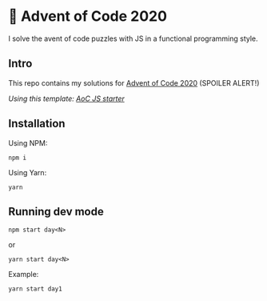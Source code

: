 # 🎄 Advent of Code 2020

I solve the avent of code puzzles with JS in a functional programming style.

## Intro

This repo contains my solutions for [Advent of Code 2020](https://adventofcode.com/2020) (SPOILER ALERT!)

_Using this template: [AoC JS starter](https://github.com/caderek/aoc-starter-js)_

## Installation

Using NPM:

```
npm i
```

Using Yarn:

```
yarn
```

## Running dev mode

```
npm start day<N>
```

or

```
yarn start day<N>
```

Example:

```
yarn start day1
```

